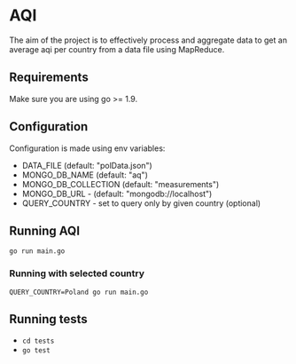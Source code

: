 # AQI

The aim of the project is to effectively process and aggregate data
to get an average aqi per country from a data file using MapReduce.

## Requirements

Make sure you are using go >= 1.9.

## Configuration

Configuration is made using env variables:
* DATA_FILE (default: "polData.json")
* MONGO_DB_NAME (default: "aq")
* MONGO_DB_COLLECTION (default: "measurements")
* MONGO_DB_URL - (default: "mongodb://localhost")
* QUERY_COUNTRY - set to query only by given country (optional)

## Running AQI

`go run main.go`

### Running with selected country

`QUERY_COUNTRY=Poland go run main.go`

## Running tests

* `cd tests`
* `go test`